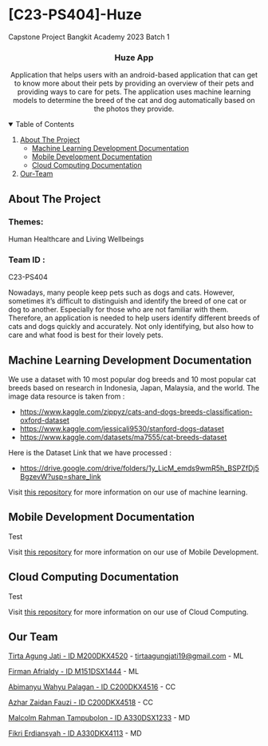 # [C23-PS404]-Huze
Capstone Project Bangkit Academy 2023 Batch 1

<p align="center">
  <h3 align="center"> Huze App </h3>

  <p align="center">
    Application that helps users with an android-based application that can get to know more about their pets by providing an overview of their pets and providing ways to care for pets. The application uses machine learning models to determine the breed of the cat and dog automatically based on the photos they provide.
  </p>
</p>


<details open="open">
  <summary>Table of Contents</summary>
  <ol>
    <li>
      <a href="#about-the-project">About The Project</a>
      <ul>
        <li><a href="#machine-learning-development-documentation">Machine Learning Development Documentation</a></li>
        <li><a href="#mobile-development-documentation">Mobile Development Documentation</a></li>
        <li><a href="#cloud-computing-documentation">Cloud Computing Documentation</a></li>
      </ul>
    </li>
    <li><a href="#Our-Team">Our-Team</a></li>
  </ol>
</details>

<!-- ABOUT THE PROJECT -->
## About The Project
### Themes:
Human Healthcare and Living Wellbeings

### Team ID : 
C23-PS404

Nowadays, many people keep pets such as dogs and cats. However, sometimes it’s difficult to distinguish and identify the breed of one cat or dog to another. Especially for those who are not familiar with them. Therefore, an application is needed to help users identify different breeds of cats and dogs quickly and accurately. Not only identifying, but also how to care and what food is best for their lovely pets.


## Machine Learning Development Documentation
We use a dataset with 10 most popular dog breeds and 10 most popular cat breeds based on research in Indonesia, Japan, Malaysia, and the world. The image data resource is taken from :
* https://www.kaggle.com/zippyz/cats-and-dogs-breeds-classification-oxford-dataset
* https://www.kaggle.com/jessicali9530/stanford-dogs-dataset
* https://www.kaggle.com/datasets/ma7555/cat-breeds-dataset

Here is the Dataset Link that we have processed : 
* https://drive.google.com/drive/folders/1y_LicM_emds9wmR5h_BSPZfDj5BgzevW?usp=share_link 

Visit [this repository](https://github.com/tirtaagungjati/C23-PS404-Huze-Bangkit/tree/main/Machine_Learning)  for more information on our use of machine learning.

## Mobile Development Documentation
Test

Visit [this repository](https://github.com/tirtaagungjati/C23-PS404-Huze-Bangkit/tree/main/Mobile_Development)  for more information on our use of Mobile Development.

## Cloud Computing Documentation
Test

Visit [this repository](https://github.com/tirtaagungjati/C23-PS404-Huze-Bangkit/tree/main/Cloud_Computing)  for more information on our use of Cloud Computing.

## Our Team
[Tirta Agung Jati - ID M200DKX4520](https://www.linkedin.com/in/tirta-agung-jati) - tirtaagungjati19@gmail.com - ML

[Firman Afrialdy - ID M151DSX1444](#) - ML

[Abimanyu Wahyu Palagan - ID C200DKX4516](#) - CC

[Azhar Zaidan Fauzi - ID C200DKX4518](#) - CC

[Malcolm Rahman Tampubolon - ID A330DSX1233](#) - MD

[Fikri Erdiansyah - ID A330DKX4113](#) - MD
